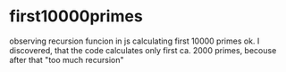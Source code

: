 # first10000primes
observing recursion funcion in js calculating first 10000 primes
ok. I discovered, that the code calculates only first ca. 2000 primes, becouse after that "too much recursion"
